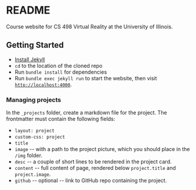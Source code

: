 # README

Course website for CS 498 Virtual Reality at the University of Illinois.

## Getting Started

* [Install Jekyll](https://jekyllrb.com/docs/installation/)
* `cd` to the location of the cloned repo
* Run `bundle install` for dependencies
* Run `bundle exec jekyll run` to start the website, then visit [`http://localhost:4000`](http://localhost:4000).

### Managing projects

In the `_projects` folder, create a markdown file for the project. The frontmatter must contain the following fields:

- `layout: project`
- `custom-css: project`
- `title`
- `image` -- with a path to the project picture, which you should place in the `/img` folder.
- `desc` -- a couple of short lines to be rendered in the project card.
- `content` -- full content of page, rendered below `project.title` and `project.image`.
- `github` -- optional -- link to GitHub repo containing the project.
